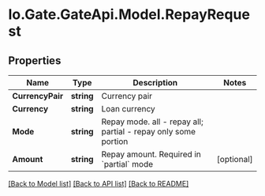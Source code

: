 
# Io.Gate.GateApi.Model.RepayRequest

## Properties

Name | Type | Description | Notes
------------ | ------------- | ------------- | -------------
**CurrencyPair** | **string** | Currency pair | 
**Currency** | **string** | Loan currency | 
**Mode** | **string** | Repay mode. all - repay all; partial - repay only some portion | 
**Amount** | **string** | Repay amount. Required in &#x60;partial&#x60; mode | [optional] 

[[Back to Model list]](../README.md#documentation-for-models)
[[Back to API list]](../README.md#documentation-for-api-endpoints)
[[Back to README]](../README.md)
